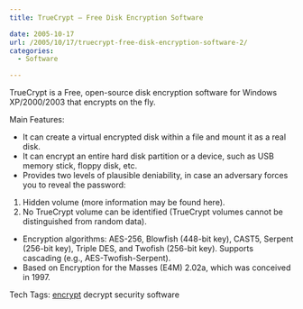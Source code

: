 ```yaml
---
title: TrueCrypt – Free Disk Encryption Software

date: 2005-10-17
url: /2005/10/17/truecrypt-free-disk-encryption-software-2/
categories:
  - Software

---
```

TrueCrypt is a Free, open-source disk encryption software for Windows XP/2000/2003 that encrypts on the fly.

Main Features:

  * It can create a virtual encrypted disk within a file and mount it as a real disk.
  * It can encrypt an entire hard disk partition or a device, such as USB memory stick, floppy disk, etc.
  * Provides two levels of plausible deniability, in case an adversary forces you to reveal the password:
  1. Hidden volume (more information may be found here).
  2. No TrueCrypt volume can be identified (TrueCrypt volumes cannot be distinguished from random data).

  * Encryption algorithms: AES-256, Blowfish (448-bit key), CAST5, Serpent (256-bit key), Triple DES, and Twofish (256-bit key). Supports cascading (e.g., AES-Twofish-Serpent).
  * Based on Encryption for the Masses (E4M) 2.02a, which was conceived in 1997.

<div>
  Tech Tags: <a rel="tag" href="http://technorati.com/tag/" /> <a rel="tag" href="http://technorati.com/tag/encrypt">encrypt</a> decrypt security software
</div>